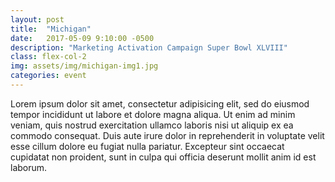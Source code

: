 ```yaml
---
layout: post
title:  "Michigan"
date:   2017-05-09 9:10:00 -0500
description: "Marketing Activation Campaign Super Bowl XLVIII"
class: flex-col-2
img: assets/img/michigan-img1.jpg
categories: event
---
```

Lorem ipsum dolor sit amet, consectetur adipisicing elit, sed do eiusmod tempor incididunt ut labore et dolore magna aliqua. Ut enim ad minim veniam, quis nostrud exercitation ullamco laboris nisi ut aliquip ex ea commodo consequat. Duis aute irure dolor in reprehenderit in voluptate velit esse cillum dolore eu fugiat nulla pariatur. Excepteur sint occaecat cupidatat non proident, sunt in culpa qui officia deserunt mollit anim id est laborum.
